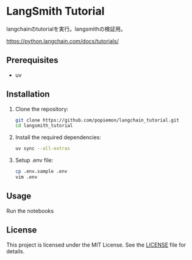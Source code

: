 # LangSmith Tutorial

langchainのtutorialを実行。langsmithの検証用。

https://python.langchain.com/docs/tutorials/

## Prerequisites

- uv

## Installation

1. Clone the repository:
    ```bash
    git clone https://github.com/popiemon/langchain_tutorial.git
    cd langsmith_tutorial
    ```

2. Install the required dependencies:
    ```bash
    uv sync --all-extras
    ```

3. Setup .env file:
    ```bash
    cp .env.sample .env
    vim .env
    ```

## Usage

Run the notebooks


## License

This project is licensed under the MIT License. See the [LICENSE](LICENSE) file for details.